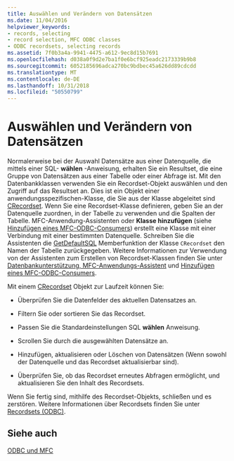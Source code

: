 ```yaml
---
title: Auswählen und Verändern von Datensätzen
ms.date: 11/04/2016
helpviewer_keywords:
- records, selecting
- record selection, MFC ODBC classes
- ODBC recordsets, selecting records
ms.assetid: 7f0b3a4a-9941-4475-a612-9ec8d15b7691
ms.openlocfilehash: d038a0f9d2e7ba1f0e6bcf925eadc2173339b9b8
ms.sourcegitcommit: 6052185696adca270bc9bdbec45a626dd89cdcdd
ms.translationtype: MT
ms.contentlocale: de-DE
ms.lasthandoff: 10/31/2018
ms.locfileid: "50550799"
---
```

# <a name="selecting-and-manipulating-records"></a>Auswählen und Verändern von Datensätzen

Normalerweise bei der Auswahl Datensätze aus einer Datenquelle, die mittels einer SQL- **wählen** -Anweisung, erhalten Sie ein Resultset, die eine Gruppe von Datensätzen aus einer Tabelle oder einer Abfrage ist. Mit den Datenbankklassen verwenden Sie ein Recordset-Objekt auswählen und den Zugriff auf das Resultset an. Dies ist ein Objekt einer anwendungsspezifischen-Klasse, die Sie aus der Klasse abgeleitet sind [CRecordset](../../mfc/reference/crecordset-class.md). Wenn Sie eine Recordset-Klasse definieren, geben Sie an der Datenquelle zuordnen, in der Tabelle zu verwenden und die Spalten der Tabelle. MFC-Anwendung-Assistenten oder **Klasse hinzufügen** (siehe [Hinzufügen eines MFC-ODBC-Consumers](../../mfc/reference/adding-an-mfc-odbc-consumer.md)) erstellt eine Klasse mit einer Verbindung mit einer bestimmten Datenquelle. Schreiben Sie die Assistenten die [GetDefaultSQL](../../mfc/reference/crecordset-class.md#getdefaultsql) Memberfunktion der Klasse `CRecordset` den Namen der Tabelle zurückgegeben. Weitere Informationen zur Verwendung von der Assistenten zum Erstellen von Recordset-Klassen finden Sie unter [Datenbankunterstützung, MFC-Anwendungs-Assistent](../../mfc/reference/database-support-mfc-application-wizard.md) und [Hinzufügen eines MFC-ODBC-Consumers](../../mfc/reference/adding-an-mfc-odbc-consumer.md).

Mit einem [CRecordset](../../mfc/reference/crecordset-class.md) Objekt zur Laufzeit können Sie:

- Überprüfen Sie die Datenfelder des aktuellen Datensatzes an.

- Filtern Sie oder sortieren Sie das Recordset.

- Passen Sie die Standardeinstellungen SQL **wählen** Anweisung.

- Scrollen Sie durch die ausgewählten Datensätze an.

- Hinzufügen, aktualisieren oder Löschen von Datensätzen (Wenn sowohl der Datenquelle und das Recordset aktualisierbar sind).

- Überprüfen Sie, ob das Recordset erneutes Abfragen ermöglicht, und aktualisieren Sie den Inhalt des Recordsets.

Wenn Sie fertig sind, mithilfe des Recordset-Objekts, schließen und es zerstören. Weitere Informationen über Recordsets finden Sie unter [Recordsets (ODBC)](../../data/odbc/recordset-odbc.md).

## <a name="see-also"></a>Siehe auch

[ODBC und MFC](../../data/odbc/odbc-and-mfc.md)
